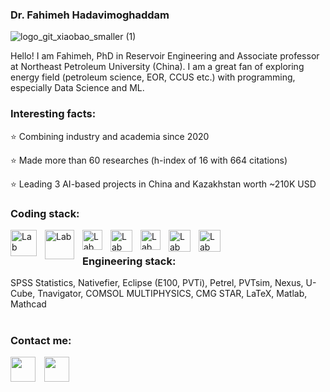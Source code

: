 ### Dr. Fahimeh Hadavimoghaddam 

![logo_git_xiaobao_smaller (1)](https://github.com/Fakhime/Fakhime/assets/86554005/da233a9c-e15e-4866-a530-fa468f90ee1e)

Hello! I am Fahimeh, PhD in Reservoir Engineering and Associate professor at Northeast Petroleum University (China). I am a great fan of exploring energy field (petroleum science, EOR, CCUS etc.) with programming, especially Data Science and ML. 

### Interesting facts:
⭐️ Combining industry and academia since 2020

⭐️ Made more than 60 researches (h-index of 16 with 664 citations)

⭐️ Leading 3 AI-based projects in China and Kazakhstan worth ~210K USD 

### Coding stack:
<img align="left" alt="Lab" width="42px" style="padding-right:10px;" src="https://upload.wikimedia.org/wikipedia/commons/thumb/c/cf/Python_logo_51.svg/1200px-Python_logo_51.svg.png"> 
<img align="left" alt="Lab" width="47px" style="padding-right:10px;" src="https://upload.wikimedia.org/wikipedia/commons/1/1b/R_logo.svg">
<img align="left" alt="Lab" width="32px" style="padding-right:10px;" src="https://raw.githubusercontent.com/isocpp/logos/master/cpp_logo.png">
<img align="left" alt="Lab" width="35px" style="padding-right:10px;" src="https://upload.wikimedia.org/wikipedia/commons/thumb/2/29/Postgresql_elephant.svg/993px-Postgresql_elephant.svg.png">
<img align="left" alt="Lab" width="32px" style="padding-right:10px;" src="https://seeklogo.com/images/H/html5-without-wordmark-color-logo-14D252D878-seeklogo.com.png">
<img align="left" alt="Lab" width="35px" style="padding-right:10px;" src="https://upload.wikimedia.org/wikipedia/commons/thumb/6/62/CSS3_logo.svg/800px-CSS3_logo.svg.png">
<img align="left" alt="Lab" width="35px" style="padding-right:10px;" src="https://upload.wikimedia.org/wikipedia/commons/6/6a/JavaScript-logo.png">
<br /> 

### Engineering stack:
SPSS Statistics, Nativefier, Eclipse (E100, PVTi), Petrel, PVTsim, Nexus, U-Cube, Tnavigator, COMSOL MULTIPHYSICS, CMG STAR, LaTeX, Matlab, Mathcad
<br />
<br />

### Contact me:
[<img width="40px" style="padding-right:10px;" src="https://upload.wikimedia.org/wikipedia/commons/thumb/8/81/LinkedIn_icon.svg/2048px-LinkedIn_icon.svg.png">](https://www.linkedin.com/in/fahime-moghaddam-phd-039a2183/)
[<img width="40px" style="padding-right:10px;" src="https://upload.wikimedia.org/wikipedia/commons/thumb/c/c7/Google_Scholar_logo.svg/768px-Google_Scholar_logo.svg.png">](https://scholar.google.ru/citations?user=kZSXOkcAAAAJ&hl=ru&oi=ao)
